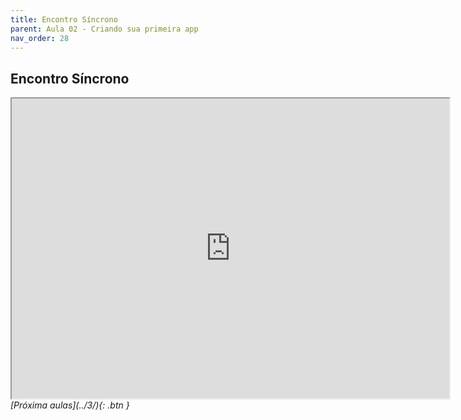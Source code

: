 ```yaml
---
title: Encontro Síncrono
parent: Aula 02 - Criando sua primeira app
nav_order: 28
---
```


## Encontro Síncrono

<iframe src="https://drive.google.com/file/d/1vkdovopMHPic83E_GF9M6-mQdu5VrpSj/preview" width="700" height="480"></iframe>


<span class="fs-3 float-right">
<i class="fas fa-download">[Próxima aulas](../3/){: .btn }</i>
</span>
